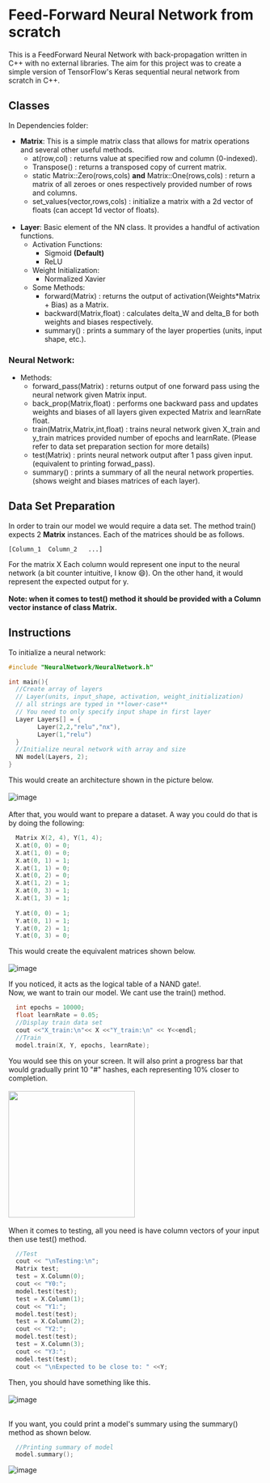 # Feed-Forward Neural Network from scratch
This is a FeedForward Neural Network with back-propagation written in C++ with no external libraries. The aim for this project was to create a simple version of TensorFlow's Keras sequential neural network from scratch in C++.

## Classes

In Dependencies folder:
* **Matrix**: This is a simple matrix class that allows for matrix operations and several other useful methods.
  - at(row,col) : returns value at specified row and column (0-indexed).
  - Transpose() : returns a transposed copy of current matrix.
  - static Matrix::Zero(rows,cols) **and** Matrix::One(rows,cols) : return a matrix of all zeroes or ones respectively provided number of rows and columns.
  - set_values(vector,rows,cols) : initialize a matrix with a 2d vector of floats (can accept 1d vector of floats).  <br></br>
* **Layer**: Basic element of the NN class. It provides a handful of activation functions.
  * Activation Functions:
    - Sigmoid **(Default)** 
    - ReLU
  * Weight Initialization:
    - Normalized Xavier
  * Some Methods:
    - forward(Matrix) : returns the output of activation(Weights*Matrix + Bias) as a Matrix.
    - backward(Matrix,float) : calculates delta_W and delta_B for both weights and biases respectively.
    - summary() : prints a summary of the layer properties (units, input shape, etc.).

### Neural Network:
* Methods:
  - forward_pass(Matrix) : returns output of one forward pass using the neural network given Matrix input.
  - back_prop(Matrix,float) : performs one backward pass and updates weights and biases of all layers given expected Matrix and learnRate float.
  - train(Matrix,Matrix,int,float) : trains neural network given X_train and y_train matrices provided number of epochs and learnRate. (Please refer to data set preparation section for more details)
  - test(Matrix) : prints neural network output after 1 pass given input. (equivalent to printing forwad_pass).
  - summary() : prints a summary of all the neural network properties. (shows weight and biases matrices of each layer).
  
## Data Set Preparation

In order to train our model we would require a data set. The method train() expects 2 **Matrix** instances.
Each of the matrices should be as follows.
```
[Column_1  Column_2   ...]
```
For the matrix X Each column would represent one input to the neural network (a bit counter intuitive, I know :smile:). On the other hand, it would represent the expected output for y.  <br></br>
**Note: when it comes to test() method it should be provided with a Column vector instance of class Matrix.**

## Instructions

To initialize a neural network:
```cpp
#include "NeuralNetwork/NeuralNetwork.h"

int main(){
  //Create array of layers
  // Layer(units, input_shape, activation, weight_initialization)
  // all strings are typed in **lower-case**
  // You need to only specify input shape in first layer
  Layer Layers[] = {
		Layer(2,2,"relu","nx"),
		Layer(1,"relu")
  }
  //Initialize neural network with array and size
  NN model(Layers, 2);
}
```
This would create an architecture shown in the picture below.  <br></br>
![image](https://user-images.githubusercontent.com/62207434/177870738-5a0eb6d2-db86-46fb-8140-ff5c596a44d1.png)
<br></br>
After that, you would want to prepare a dataset. A way you could do that is by doing the following:
```cpp
  Matrix X(2, 4), Y(1, 4);
  X.at(0, 0) = 0;
  X.at(1, 0) = 0;
  X.at(0, 1) = 1;
  X.at(1, 1) = 0;
  X.at(0, 2) = 0;
  X.at(1, 2) = 1;
  X.at(0, 3) = 1;
  X.at(1, 3) = 1; 
  
  Y.at(0, 0) = 1;
  Y.at(0, 1) = 1;
  Y.at(0, 2) = 1;
  Y.at(0, 3) = 0;
```
This would create the equivalent matrices shown below.  <br></br>
![image](https://user-images.githubusercontent.com/62207434/177877035-60a6b945-a767-450d-bfbe-eefa8cf4ae1a.png)

If you noticed, it acts as the logical table of a NAND gate!.  
Now, we want to train our model. We cant use the train() method.
```cpp
  int epochs = 10000;
  float learnRate = 0.05;
  //Display train data set
  cout <<"X_train:\n"<< X <<"Y_train:\n" << Y<<endl;
  //Train 
  model.train(X, Y, epochs, learnRate);
```
You would see this on your screen. It will also print a progress bar that would gradually print 10 "#" hashes, each representing 10% closer to completion.  <br></br>
<img src="https://user-images.githubusercontent.com/62207434/177878400-f2ef97d2-2331-4f5b-89f2-0c5c3754cbbc.gif" width="250" /> <br></br>
When it comes to testing, all you need is have column vectors of your input then use test() method.
```cpp
  //Test
  cout << "\nTesting:\n";
  Matrix test;
  test = X.Column(0);
  cout << "Y0:";
  model.test(test);
  test = X.Column(1);
  cout << "Y1:";
  model.test(test);
  test = X.Column(2);
  cout << "Y2:";
  model.test(test);
  test = X.Column(3);
  cout << "Y3:";
  model.test(test);
  cout << "\nExpected to be close to: " <<Y;
```
Then, you should have something like this.  <br></br>
![image](https://user-images.githubusercontent.com/62207434/177879211-4f69494b-b851-4cff-8ee0-bccb52328244.png) <br></br>

If you want, you could print a model's summary using the summary() method as shown below.
```cpp
  //Printing summary of model
  model.summary();
```
![image](https://user-images.githubusercontent.com/62207434/177879631-9b71049f-3be6-4655-b42e-b47708426f73.png)
